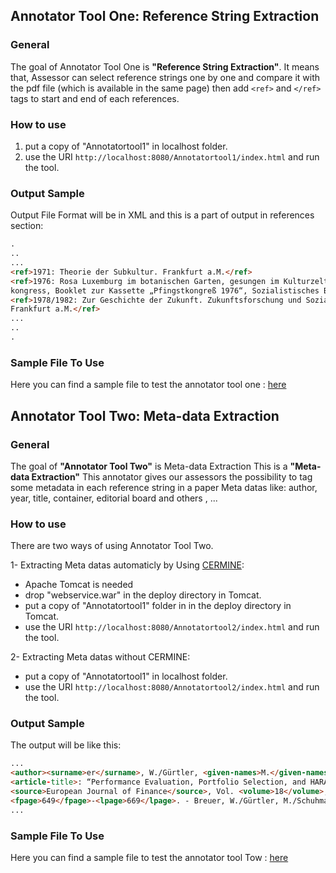 ## Annotator Tool One: Reference String Extraction
### General
The goal of Annotator Tool One is **"Reference String Extraction"**. It means that, Assessor can select reference strings one by one and compare it with the pdf file (which is available in the same page) then add ```<ref>``` and ```</ref>``` tags to start and end of each references.

### How to use
1. put a copy of "Annotatortool1" in localhost folder. 
2. use the URI ```http://localhost:8080/Annotatortool1/index.html``` and run the tool.

### Output Sample
Output File Format will be in XML and this is a part of output in references section:
```html
.
..
...
<ref>1971: Theorie der Subkultur. Frankfurt a.M.</ref>
<ref>1976: Rosa Luxemburg im botanischen Garten, gesungen im Kulturzelt aufdem Pfingst­
kongress, Booklet zur Kassette „Pfingstkongreß 1976“, Sozialistisches Bürol985</ref>
<ref>1978/1982: Zur Geschichte der Zukunft. Zukunftsforschung und Sozialismus, Band 1.
Frankfurt a.M.</ref>
...
..
.
```
### Sample File To Use
Here you can find a sample file to test the annotator tool one : [here](https://github.com/exciteproject/Annotator_tool/blob/master/TestFiles/anno1)

## Annotator Tool Two: Meta-data Extraction
### General
The goal of **"Annotator Tool Two"** is Meta-data Extraction
This is a **"Meta-data Extraction"**
This annotator gives our assessors the possibility to tag some metadata in each reference string in a paper
Meta datas like: author, year, title, container, editorial board and others , ...

### How to use
There are two ways of using Annotator Tool Two.

1- Extracting Meta datas automaticly by Using [CERMINE](https://github.com/CeON/CERMINE):
* Apache Tomcat is needed
* drop "webservice.war" in the deploy directory in Tomcat.
* put a copy of "Annotatortool1" folder in in the deploy directory in Tomcat.
* use the URI ```http://localhost:8080/Annotatortool2/index.html``` and run the tool.

2- Extracting Meta datas without CERMINE:
* put a copy of "Annotatortool1" in localhost folder. 
* use the URI ```http://localhost:8080/Annotatortool2/index.html``` and run the tool.

### Output Sample
The output will be like this:

```html
...
<author><surname>er</surname>, W./Gürtler, <given-names>M.</given-names></author> (<year>2006</year>)
<article-title>: “Performance Evaluation, Portfolio Selection, and HARA Utility”</article-title>, 
<source>European Journal of Finance</source>, Vol. <volume>18</volume>, pp. 
<fpage>649</fpage>-<lpage>669</lpage>. - Breuer, W./Gürtler, M./Schuhmacher,
...
```
### Sample File To Use
Here you can find a sample file to test the annotator tool Tow : [here](https://github.com/exciteproject/Annotator_tool/blob/master/TestFiles/anno2)